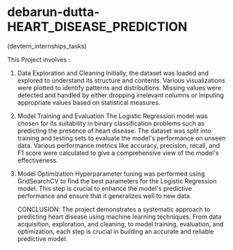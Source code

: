 # debarun-dutta-HEART_DISEASE_PREDICTION
   (devtern_internships_tasks)


  This Project involves :


  1. Data Exploration and Cleaning
        Initially, the dataset was loaded and explored to understand its structure and contents. Various visualizations were plotted to identify patterns and distributions. Missing values were detected and handled by either dropping irrelevant columns or imputing appropriate values based on statistical measures.

 2. Model Training and Evaluation
        The Logistic Regression model was chosen for its suitability in binary classification problems such as predicting the presence of heart disease. The dataset was split into training and testing sets to evaluate the model's performance on unseen data. Various performance metrics like accuracy, precision, recall, and F1 score were calculated to give a comprehensive view of the model's effectiveness.
    
3. Model Optimization
     Hyperparameter tuning was performed using GridSearchCV to find the best parameters for the Logistic Regression model. This step is crucial to enhance the model's predictive performance and ensure that it generalizes well to new data.

   CONCLUSION:
       The project demonstrates a systematic approach to predicting heart disease using machine learning techniques. From data acquisition, exploration, and cleaning, to model training, evaluation, and optimization, each step is crucial in building an accurate and reliable predictive model.

    
  

